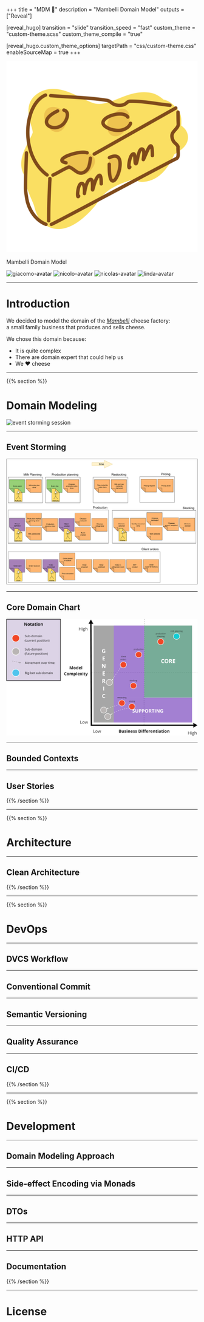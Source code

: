 +++
title = "MDM 🧀"
description = "Mambelli Domain Model"
outputs = ["Reveal"]

[reveal_hugo]
  transition = "slide"
  transition_speed = "fast"
  custom_theme = "custom-theme.scss"
  custom_theme_compile = "true"

[reveal_hugo.custom_theme_options]
  targetPath = "css/custom-theme.css"
  enableSourceMap = true
+++

<img class="mdm-logo" src="img/logo.svg" alt="MDM"/>

<p class="mdm-title">Mambelli Domain Model</p>

<p class="avatar-container">
  <img class="avatar" src="https://avatars.githubusercontent.com/u/20598369?v=4" alt="giacomo-avatar">
  <img class="avatar" src="https://avatars.githubusercontent.com/u/4855008?v=4" alt="nicolo-avatar">
  <img class="avatar" src="https://avatars.githubusercontent.com/u/11615611?v=4" alt="nicolas-avatar">
  <img class="avatar" src="https://avatars.githubusercontent.com/u/62563336?v=4" alt="linda-avatar">
</p>

---

# Introduction

We decided to model the domain of the [_Mambelli_](https://mambelli.com) cheese factory:  
a small family business that produces and sells cheese.

We chose this domain because:

- It is quite complex
- There are domain expert that could help us
- We ❤️ cheese

---

{{% section %}}

# Domain Modeling

<img class="stretch" src="img/event-storming-session.gif" alt="event storming session">

---

## Event Storming

<img class="stretch no-border" src="img/event-storming.svg" alt="event storming diagram">

---

## Core Domain Chart

<img class="stretch no-border" src="img/core-domain-chart.png" alt="core domain chart">

---

## Bounded Contexts

---

## User Stories

{{% /section %}}

---

{{% section %}}

# Architecture

---

## Clean Architecture

{{% /section %}}

---
{{% section %}}

# DevOps

---

## DVCS Workflow

---

## Conventional Commit

---

## Semantic Versioning

---

## Quality Assurance

---

## CI/CD

{{% /section %}}

---

{{% section %}}

# Development

---

## Domain Modeling Approach

---

## Side-effect Encoding via Monads

---

## DTOs

---

## HTTP API

---

## Documentation

{{% /section %}}

---

# License
